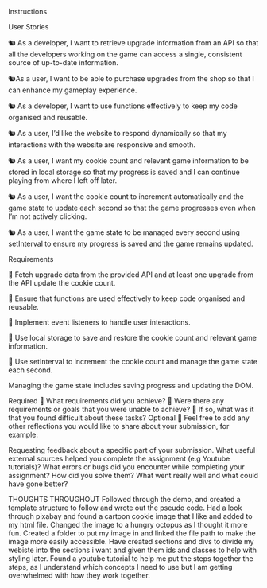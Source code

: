 Instructions

User Stories

🐿️ As a developer, I want to retrieve upgrade information from an API so that all the developers working on the game can access a single, consistent source of up-to-date information.

🐿️As a user, I want to be able to purchase upgrades from the shop so that I can enhance my gameplay experience.

🐿️ As a developer, I want to use functions effectively to keep my code organised and reusable.

🐿️ As a user, I’d like the website to respond dynamically so that my interactions with the website are responsive and smooth.

🐿️ As a user, I want my cookie count and relevant game information to be stored in local storage so that my progress is saved and I can continue playing from where I left off later.

🐿️ As a user, I want the cookie count to increment automatically and the game state to update each second so that the game progresses even when I’m not actively clicking.

🐿️ As a user, I want the game state to be managed every second using setInterval to ensure my progress is saved and the game remains updated.

Requirements

🎯 Fetch upgrade data from the provided API and at least one upgrade from the API update the cookie count.

🎯 Ensure that functions are used effectively to keep code organised and reusable.

🎯 Implement event listeners to handle user interactions.

🎯 Use local storage to save and restore the cookie count and relevant game information.

🎯 Use setInterval to increment the cookie count and manage the game state each second.

Managing the game state includes saving progress and updating the DOM.

Required
🎯 What requirements did you achieve?
🎯 Were there any requirements or goals that you were unable to achieve?
🎯 If so, what was it that you found difficult about these tasks?
Optional
🏹 Feel free to add any other reflections you would like to share about your submission, for example:

Requesting feedback about a specific part of your submission.
What useful external sources helped you complete the assignment (e.g Youtube tutorials)?
What errors or bugs did you encounter while completing your assignment? How did you solve them?
What went really well and what could have gone better?

THOUGHTS THROUGHOUT
Followed through the demo, and created a template structure to follow and wrote out the pseudo code.
Had a look through pixabay and found a cartoon cookie image that I like and added to my html file.
Changed the image to a hungry octopus as I thought it more fun.
Created a folder to put my image in and linked the file path to make the image more easily accessible.
Have created sections and divs to divide my webiste into the sections i want and given them ids and classes to help with styling later.
Found a youtube tutorial to help me put the steps together the steps, as I understand which concepts I need to use but I am getting overwhelmed with how they work together.
